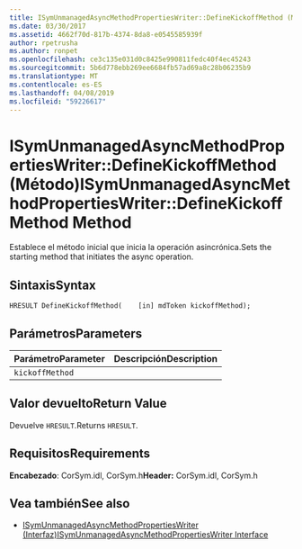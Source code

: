 ```yaml
---
title: ISymUnmanagedAsyncMethodPropertiesWriter::DefineKickoffMethod (Método)
ms.date: 03/30/2017
ms.assetid: 4662f70d-817b-4374-8da8-e0545585939f
author: rpetrusha
ms.author: ronpet
ms.openlocfilehash: ce3c135e031d0c8425e990811fedc40f4ec45243
ms.sourcegitcommit: 5b6d778ebb269ee6684fb57ad69a8c28b06235b9
ms.translationtype: MT
ms.contentlocale: es-ES
ms.lasthandoff: 04/08/2019
ms.locfileid: "59226617"
---
```

# <a name="isymunmanagedasyncmethodpropertieswriterdefinekickoffmethod-method"></a><span data-ttu-id="b2498-102">ISymUnmanagedAsyncMethodPropertiesWriter::DefineKickoffMethod (Método)</span><span class="sxs-lookup"><span data-stu-id="b2498-102">ISymUnmanagedAsyncMethodPropertiesWriter::DefineKickoffMethod Method</span></span>
<span data-ttu-id="b2498-103">Establece el método inicial que inicia la operación asincrónica.</span><span class="sxs-lookup"><span data-stu-id="b2498-103">Sets the starting method that initiates the async operation.</span></span>  
  
## <a name="syntax"></a><span data-ttu-id="b2498-104">Sintaxis</span><span class="sxs-lookup"><span data-stu-id="b2498-104">Syntax</span></span>  
  
```idl  
HRESULT DefineKickoffMethod(    [in] mdToken kickoffMethod);  
```  
  
## <a name="parameters"></a><span data-ttu-id="b2498-105">Parámetros</span><span class="sxs-lookup"><span data-stu-id="b2498-105">Parameters</span></span>  
  
|<span data-ttu-id="b2498-106">Parámetro</span><span class="sxs-lookup"><span data-stu-id="b2498-106">Parameter</span></span>|<span data-ttu-id="b2498-107">Descripción</span><span class="sxs-lookup"><span data-stu-id="b2498-107">Description</span></span>|  
|---------------|-----------------|  
|`kickoffMethod`||  
  
## <a name="return-value"></a><span data-ttu-id="b2498-108">Valor devuelto</span><span class="sxs-lookup"><span data-stu-id="b2498-108">Return Value</span></span>  
 <span data-ttu-id="b2498-109">Devuelve `HRESULT`.</span><span class="sxs-lookup"><span data-stu-id="b2498-109">Returns `HRESULT`.</span></span>  
  
## <a name="requirements"></a><span data-ttu-id="b2498-110">Requisitos</span><span class="sxs-lookup"><span data-stu-id="b2498-110">Requirements</span></span>  
 <span data-ttu-id="b2498-111">**Encabezado**: CorSym.idl, CorSym.h</span><span class="sxs-lookup"><span data-stu-id="b2498-111">**Header:** CorSym.idl, CorSym.h</span></span>  
  
## <a name="see-also"></a><span data-ttu-id="b2498-112">Vea también</span><span class="sxs-lookup"><span data-stu-id="b2498-112">See also</span></span>

- [<span data-ttu-id="b2498-113">ISymUnmanagedAsyncMethodPropertiesWriter (Interfaz)</span><span class="sxs-lookup"><span data-stu-id="b2498-113">ISymUnmanagedAsyncMethodPropertiesWriter Interface</span></span>](../../../../docs/framework/unmanaged-api/diagnostics/isymunmanagedasyncmethodpropertieswriter-interface.md)
